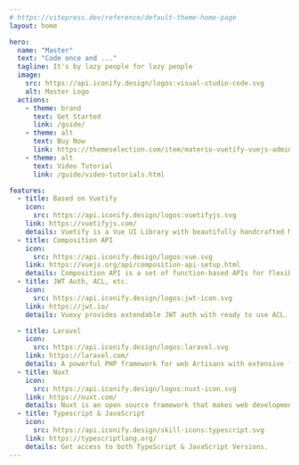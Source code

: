 ```yaml
---
# https://vitepress.dev/reference/default-theme-home-page
layout: home

hero:
  name: "Master"
  text: "Code once and ..."
  tagline: It's by lazy people for lazy people
  image:
    src: https://api.iconify.design/logos:visual-studio-code.svg
    alt: Master Logo
  actions:
    - theme: brand
      text: Get Started
      link: /guide/
    - theme: alt
      text: Buy Now
      link: https://themeselection.com/item/materio-vuetify-vuejs-admin-template/
    - theme: alt
      text: Video Tutorial
      link: /guide/video-tutorials.html

features:
  - title: Based on Vuetify
    icon:
      src: https://api.iconify.design/logos:vuetifyjs.svg
    link: https://vuetifyjs.com/
    details: Vuetify is a Vue UI Library with beautifully handcrafted Material Components.
  - title: Composition API
    icon:
      src: https://api.iconify.design/logos:vue.svg
    link: https://vuejs.org/api/composition-api-setup.html
    details: Composition API is a set of function-based APIs for flexible component logic.
  - title: JWT Auth, ACL, etc.
    icon:
      src: https://api.iconify.design/logos:jwt-icon.svg
    link: https://jwt.io/
    details: Vuexy provides extendable JWT auth with ready to use ACL.

  - title: Laravel
    icon: 
      src: https://api.iconify.design/logos:laravel.svg
    link: https://laravel.com/
    details: A powerful PHP framework for web Artisans with extensive features.
  - title: Nuxt
    icon: 
      src: https://api.iconify.design/logos:nuxt-icon.svg
    link: https://nuxt.com/
    details: Nuxt is an open source framework that makes web development intuitive and powerful.
  - title: Typescript & JavaScript
    icon: 
      src: https://api.iconify.design/skill-icons:typescript.svg
    link: https://typescriptlang.org/
    details: Get access to both TypeScript & JavaScript Versions.
---
```


